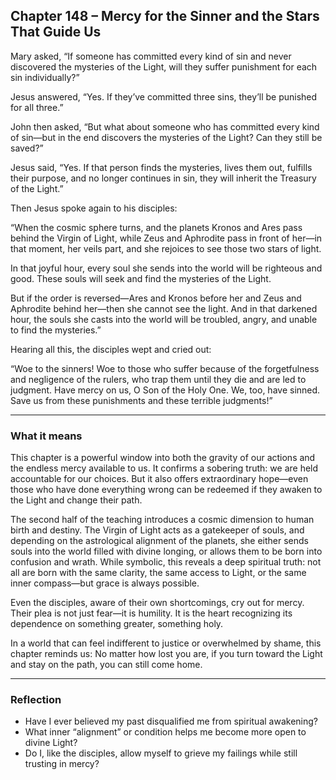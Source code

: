 ## Chapter 148 – Mercy for the Sinner and the Stars That Guide Us

Mary asked, “If someone has committed every kind of sin and never discovered the mysteries of the Light, will they suffer punishment for each sin individually?”

Jesus answered, “Yes. If they’ve committed three sins, they’ll be punished for all three.”

John then asked, “But what about someone who has committed every kind of sin—but in the end discovers the mysteries of the Light? Can they still be saved?”

Jesus said, “Yes. If that person finds the mysteries, lives them out, fulfills their purpose, and no longer continues in sin, they will inherit the Treasury of the Light.”

Then Jesus spoke again to his disciples:

“When the cosmic sphere turns, and the planets Kronos and Ares pass behind the Virgin of Light, while Zeus and Aphrodite pass in front of her—in that moment, her veils part, and she rejoices to see those two stars of light.

In that joyful hour, every soul she sends into the world will be righteous and good. These souls will seek and find the mysteries of the Light.

But if the order is reversed—Ares and Kronos before her and Zeus and Aphrodite behind her—then she cannot see the light. And in that darkened hour, the souls she casts into the world will be troubled, angry, and unable to find the mysteries.”

Hearing all this, the disciples wept and cried out:

“Woe to the sinners! Woe to those who suffer because of the forgetfulness and negligence of the rulers, who trap them until they die and are led to judgment. Have mercy on us, O Son of the Holy One. We, too, have sinned. Save us from these punishments and these terrible judgments!”

---

### What it means

This chapter is a powerful window into both the gravity of our actions and the endless mercy available to us. It confirms a sobering truth: we are held accountable for our choices. But it also offers extraordinary hope—even those who have done everything wrong can be redeemed if they awaken to the Light and change their path.

The second half of the teaching introduces a cosmic dimension to human birth and destiny. The Virgin of Light acts as a gatekeeper of souls, and depending on the astrological alignment of the planets, she either sends souls into the world filled with divine longing, or allows them to be born into confusion and wrath. While symbolic, this reveals a deep spiritual truth: not all are born with the same clarity, the same access to Light, or the same inner compass—but grace is always possible.

Even the disciples, aware of their own shortcomings, cry out for mercy. Their plea is not just fear—it is humility. It is the heart recognizing its dependence on something greater, something holy.

In a world that can feel indifferent to justice or overwhelmed by shame, this chapter reminds us: No matter how lost you are, if you turn toward the Light and stay on the path, you can still come home.

---

### Reflection

* Have I ever believed my past disqualified me from spiritual awakening?
* What inner “alignment” or condition helps me become more open to divine Light?
* Do I, like the disciples, allow myself to grieve my failings while still trusting in mercy?
